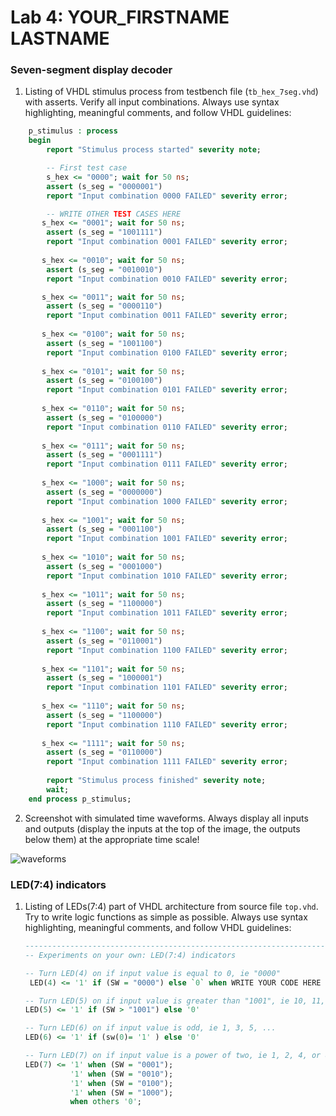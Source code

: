 # Lab 4: YOUR_FIRSTNAME LASTNAME

### Seven-segment display decoder

1. Listing of VHDL stimulus process from testbench file (`tb_hex_7seg.vhd`) with asserts. Verify all input combinations. Always use syntax highlighting, meaningful comments, and follow VHDL guidelines:

```vhdl
    p_stimulus : process
    begin
        report "Stimulus process started" severity note;

        -- First test case
        s_hex <= "0000"; wait for 50 ns;
        assert (s_seg = "0000001")
        report "Input combination 0000 FAILED" severity error;

        -- WRITE OTHER TEST CASES HERE
       s_hex <= "0001"; wait for 50 ns;
        assert (s_seg = "1001111")
        report "Input combination 0001 FAILED" severity error;
        
       s_hex <= "0010"; wait for 50 ns;
        assert (s_seg = "0010010")
        report "Input combination 0010 FAILED" severity error;

       s_hex <= "0011"; wait for 50 ns;
        assert (s_seg = "0000110")
        report "Input combination 0011 FAILED" severity error;
        
       s_hex <= "0100"; wait for 50 ns;
        assert (s_seg = "1001100")
        report "Input combination 0100 FAILED" severity error;
        
       s_hex <= "0101"; wait for 50 ns;
        assert (s_seg = "0100100")
        report "Input combination 0101 FAILED" severity error;
 
       s_hex <= "0110"; wait for 50 ns;
        assert (s_seg = "0100000")
        report "Input combination 0110 FAILED" severity error;
        
       s_hex <= "0111"; wait for 50 ns;
        assert (s_seg = "0001111")
        report "Input combination 0111 FAILED" severity error;
        
       s_hex <= "1000"; wait for 50 ns;
        assert (s_seg = "0000000")
        report "Input combination 1000 FAILED" severity error;
        
       s_hex <= "1001"; wait for 50 ns;
        assert (s_seg = "0001100")
        report "Input combination 1001 FAILED" severity error;
        
       s_hex <= "1010"; wait for 50 ns;
        assert (s_seg = "0001000")
        report "Input combination 1010 FAILED" severity error;
       
       s_hex <= "1011"; wait for 50 ns;
        assert (s_seg = "1100000")
        report "Input combination 1011 FAILED" severity error;
        
       s_hex <= "1100"; wait for 50 ns;
        assert (s_seg = "0110001")
        report "Input combination 1100 FAILED" severity error;
        
       s_hex <= "1101"; wait for 50 ns;
        assert (s_seg = "1000001")
        report "Input combination 1101 FAILED" severity error;
        
       s_hex <= "1110"; wait for 50 ns;
        assert (s_seg = "1100000")
        report "Input combination 1110 FAILED" severity error;
        
       s_hex <= "1111"; wait for 50 ns;
        assert (s_seg = "0110000")
        report "Input combination 1111 FAILED" severity error;
        
        report "Stimulus process finished" severity note;
        wait;
    end process p_stimulus;
```

2. Screenshot with simulated time waveforms. Always display all inputs and outputs (display the inputs at the top of the image, the outputs below them) at the appropriate time scale!

  ![waveforms](https://user-images.githubusercontent.com/99683944/158188591-887cb9d4-67bc-4480-bfdd-e65364537e03.png)


### LED(7:4) indicators

1. Listing of LEDs(7:4) part of VHDL architecture from source file `top.vhd`. Try to write logic functions as simple as possible. Always use syntax highlighting, meaningful comments, and follow VHDL guidelines:

   ```vhdl
   --------------------------------------------------------------------
   -- Experiments on your own: LED(7:4) indicators

   -- Turn LED(4) on if input value is equal to 0, ie "0000"
    LED(4) <= '1' if (SW = "0000") else `0` when WRITE YOUR CODE HERE

   -- Turn LED(5) on if input value is greater than "1001", ie 10, 11, 12, ...
   LED(5) <= '1' if (SW > "1001") else '0'

   -- Turn LED(6) on if input value is odd, ie 1, 3, 5, ...
   LED(6) <= '1' if (sw(0)= '1' ) else '0'

   -- Turn LED(7) on if input value is a power of two, ie 1, 2, 4, or 8
   LED(7) <= '1' when (SW = "0001");
             '1' when (SW = "0010"); 
             '1' when (SW = "0100");
             '1' when (SW = "1000");
             when others '0';
            
   ```
